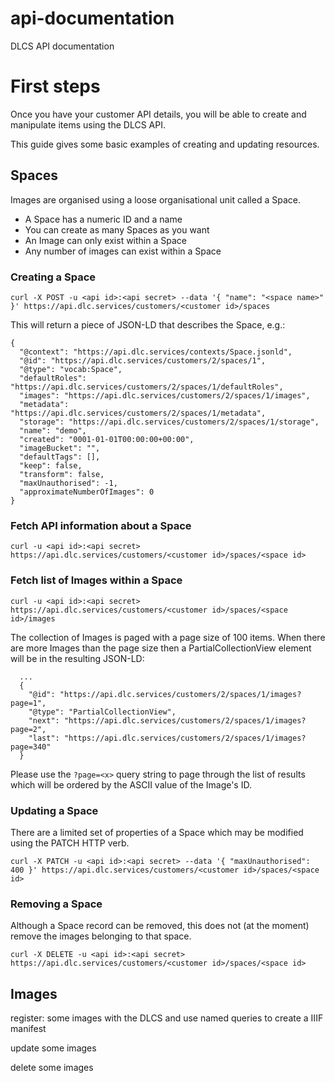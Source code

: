 # api-documentation

DLCS API documentation

# First steps

Once you have your customer API details, you will be able to create and manipulate items using the DLCS API.

This guide gives some basic examples of creating and updating resources.

## Spaces

Images are organised using a loose organisational unit called a Space.

- A Space has a numeric ID and a name
- You can create as many Spaces as you want
- An Image can only exist within a Space
- Any number of images can exist within a Space

### Creating a Space

```
curl -X POST -u <api id>:<api secret> --data '{ "name": "<space name>" }' https://api.dlc.services/customers/<customer id>/spaces
```

This will return a piece of JSON-LD that describes the Space, e.g.:
```
{
  "@context": "https://api.dlc.services/contexts/Space.jsonld",
  "@id": "https://api.dlc.services/customers/2/spaces/1",
  "@type": "vocab:Space",
  "defaultRoles": "https://api.dlc.services/customers/2/spaces/1/defaultRoles",
  "images": "https://api.dlc.services/customers/2/spaces/1/images",
  "metadata": "https://api.dlc.services/customers/2/spaces/1/metadata",
  "storage": "https://api.dlc.services/customers/2/spaces/1/storage",
  "name": "demo",
  "created": "0001-01-01T00:00:00+00:00",
  "imageBucket": "",
  "defaultTags": [],
  "keep": false,
  "transform": false,
  "maxUnauthorised": -1,
  "approximateNumberOfImages": 0
}
```

### Fetch API information about a Space

```
curl -u <api id>:<api secret> https://api.dlc.services/customers/<customer id>/spaces/<space id>
```

### Fetch list of Images within a Space

```
curl -u <api id>:<api secret> https://api.dlc.services/customers/<customer id>/spaces/<space id>/images
```

The collection of Images is paged with a page size of 100 items. When there are more Images than the page size then a PartialCollectionView element will be in the resulting JSON-LD:

```
  ...
  {
    "@id": "https://api.dlc.services/customers/2/spaces/1/images?page=1",
    "@type": "PartialCollectionView",
    "next": "https://api.dlc.services/customers/2/spaces/1/images?page=2",
    "last": "https://api.dlc.services/customers/2/spaces/1/images?page=340"
  }
```

Please use the `?page=<x>` query string to page through the list of results which will be ordered by the ASCII value of the Image's ID.

### Updating a Space

There are a limited set of properties of a Space which may be modified using the PATCH HTTP verb.

```
curl -X PATCH -u <api id>:<api secret> --data '{ "maxUnauthorised": 400 }' https://api.dlc.services/customers/<customer id>/spaces/<space id>
```

### Removing a Space

Although a Space record can be removed, this does not (at the moment) remove the images belonging to that space.

```
curl -X DELETE -u <api id>:<api secret> https://api.dlc.services/customers/<customer id>/spaces/<space id>
```

## Images



register: some images with the DLCS and use named queries to create a IIIF manifest

update some images

delete some images

